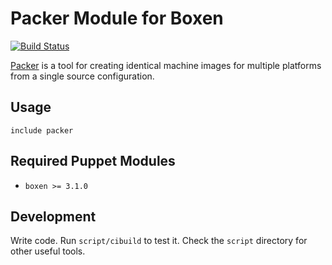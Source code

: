 # Packer Module for Boxen

[![Build Status](https://travis-ci.org/boxen/puppet-packer.svg?branch=master)](https://travis-ci.org/boxen/puppet-packer)

[Packer](http://www.packer.io/) is a tool for creating identical machine images for multiple platforms from a single source configuration.

## Usage

```puppet
include packer
```

## Required Puppet Modules

* `boxen >= 3.1.0`

## Development

Write code. Run `script/cibuild` to test it. Check the `script`
directory for other useful tools.
